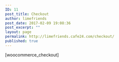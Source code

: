 ```yaml
---
ID: 11
post_title: Checkout
author: limefriends
post_date: 2017-02-09 19:08:36
post_excerpt: ""
layout: page
permalink: http://limefriends.cafe24.com/checkout/
published: true
---
```

[woocommerce_checkout]
